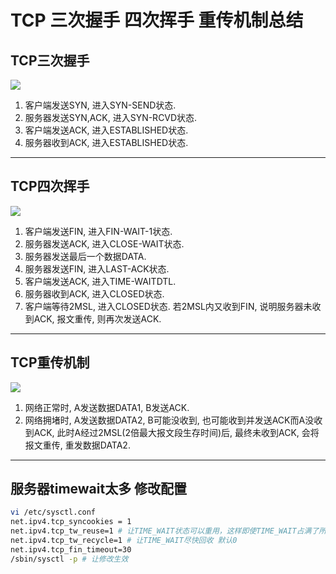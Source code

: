 # TCP 三次握手 四次挥手 重传机制总结

## TCP三次握手

![](pictures/8273592fc9fefaed44c3de3b2bf6237870ef7bf1.png)

1.  客户端发送SYN, 进入SYN-SEND状态.
2.  服务器发送SYN,ACK, 进入SYN-RCVD状态.
3.  客户端发送ACK, 进入ESTABLISHED状态.
4.  服务器收到ACK, 进入ESTABLISHED状态.

---

## TCP四次挥手

![](pictures/ac6124b6b885d4b1ee11668dee6a34226ac81e35.png)

1.  客户端发送FIN, 进入FIN-WAIT-1状态.
2.  服务器发送ACK, 进入CLOSE-WAIT状态.
3.  服务器发送最后一个数据DATA.
4.  服务器发送FIN, 进入LAST-ACK状态.
5.  客户端发送ACK, 进入TIME-WAITDTL.
6.  服务器收到ACK, 进入CLOSED状态.
7.  客户端等待2MSL, 进入CLOSED状态. 若2MSL内又收到FIN, 说明服务器未收到ACK, 报文重传, 则再次发送ACK.

---

## TCP重传机制

![](pictures/6a74ddce974909a22ff395416a56d0c69344e8b8.png)

1.  网络正常时, A发送数据DATA1, B发送ACK.
2.  网络拥堵时, A发送数据DATA2, B可能没收到, 也可能收到并发送ACK而A没收到ACK, 此时A经过2MSL(2倍最大报文段生存时间)后, 最终未收到ACK, 会将报文重传, 重发数据DATA2.

---

## 服务器timewait太多 修改配置

```bash
vi /etc/sysctl.conf
net.ipv4.tcp_syncookies = 1
net.ipv4.tcp_tw_reuse=1 # 让TIME_WAIT状态可以重用，这样即使TIME_WAIT占满了所有端口，也不会拒绝新的请求造成障碍 默认是0
net.ipv4.tcp_tw_recycle=1 # 让TIME_WAIT尽快回收 默认0
net.ipv4.tcp_fin_timeout=30
/sbin/sysctl -p # 让修改生效
```



